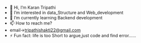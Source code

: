 - 👋 Hi, I’m Karan Tripathi
- 👀 I’m interested in data_Structure and Web_development
- 🌱 I’m currently learning Backend development
- 📫 How to reach me?
- email->tripathishakti22@gmail.com
- ⚡ Fun fact:
life is too Short to argue,just code and find error......
<!---
drdoom203/drdoom203 is a ✨ special ✨ repository because its `README.md` (this file) appears on your GitHub profile.
You can click the Preview link to take a look at your changes.
--->
